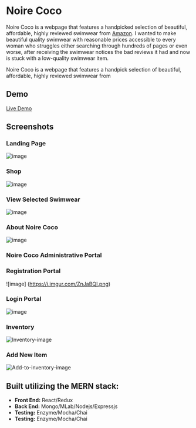 # Noire Coco

Noire Coco is a webpage that features a handpicked selection of beautiful, affordable, highly reviewed swimwear from <a href="https://www.amazon.com"/>Amazon</a>. I wanted to make beautiful quality swimwear with reasonable prices accessible to every woman who struggles either searching through hundreds of pages or even worse, after receiving the swimwear notices the bad reviews it had and now is stuck with a low-quality swimwear item. 
  
Noire Coco is a webpage that features a handpick selection of beautiful, affordable, highly reviewed swimwear from 

## Demo

<a href="https://heroku.com"/>Live Demo</a>

## Screenshots

### Landing Page

![image](https://user-images.githubusercontent.com/38567356/54554328-6e2bb100-4971-11e9-88a4-af70052d8dec.png)

### Shop

![image](https://user-images.githubusercontent.com/38567356/54554387-8996bc00-4971-11e9-8e21-83e6ce3d53ff.png)

### View Selected Swimwear

![image](https://i.imgur.com/0a3N5io.png)

### About Noire Coco

![image](https://i.imgur.com/D0DbWcZ.png)

### Noire Coco Administrative Portal

### Registration Portal
![image] (https://i.imgur.com/ZnJaBQI.png)

### Login Portal

![image](https://i.imgur.com/x9h4m7U.png)

### Inventory
<img src="https://i.imgur.com/s0sPlus.png" alt="Inventory-image" border="0">

### Add New Item
<img src="https://i.imgur.com/nrFuCH5.png" alt="Add-to-inventory-image" border="0">

## Built utilizing the MERN stack:

- **Front End:** React/Redux
- **Back End:** Mongo/MLab/Nodejs/Expressjs
- **Testing:** Enzyme/Mocha/Chai
- **Testing:** Enzyme/Mocha/Chai

